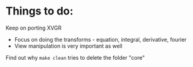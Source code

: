 # Things to do:

Keep on porting XVGR
* Focus on doing the transforms - equation, integral, derivative, fourier
* View manipulation is very important as well

Find out why `make clean` tries to delete the folder "core"
